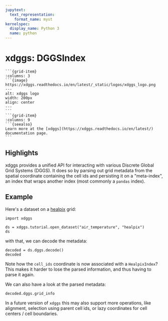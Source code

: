 ```yaml
---
jupytext:
  text_representation:
    format_name: myst
kernelspec:
  display_name: Python 3
  name: python
---
```


# xdggs: DGGSIndex

````{grid}
```{grid-item}
:columns: 3
```{image} https://xdggs.readthedocs.io/en/latest/_static/logos/xdggs_logo.png
---
alt: xdggs logo
width: 200px
align: center
---
```
```{grid-item}
:columns: 9
```{seealso}
Learn more at the [xdggs](https://xdggs.readthedocs.io/en/latest/) documentation page.
```
````

## Highlights

xdggs provides a unified API for interacting with various Discrete Global Grid Systems (DGGS). It does so by parsing out grid metadata from the spatial coordinate containing the cell ids and persisting it on a "meta-index", an index that wraps another index (most commonly a `pandas` index).

## Example

Here's a dataset on a [healpix](https://healpix.sourceforge.io/html/intro.htm) grid:

```{code-cell} python
import xdggs

ds = xdggs.tutorial.open_dataset("air_temperature", "healpix")
ds
```

with that, we can decode the metadata:

```{code-cell} python
decoded = ds.dggs.decode()
decoded
```

Note how the `cell_ids` coordinate is now associated with a `HealpixIndex`? This makes it harder to lose the parsed information, and thus having to parse it again.

We can also have a look at the parsed metadata:

```{code-cell} python
decoded.dggs.grid_info
```

In a future version of `xdggs` this may also support more operations, like alignment, selection using parent cell ids, or lazy coordinates for cell centers / cell boundaries.
